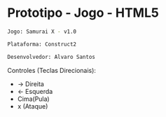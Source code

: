 # Prototipo - Jogo - HTML5

```sh
Jogo: Samurai X - v1.0

Plataforma: Construct2

Desenvolvedor: Alvaro Santos
```
Controles (Teclas Direcionais): 

* -> Direita 
* <- Esquerda 
* Cima(Pula) 
* x (Ataque)
